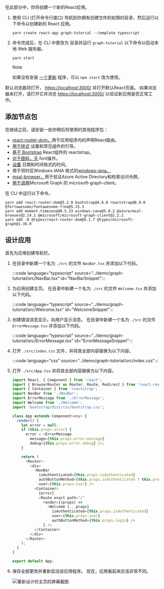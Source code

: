 <!-- markdownlint-disable MD002 MD041 -->

在此部分中，你将创建一个新的React应用。

1. 使用 CLI (打开命令行接口) 导航到你拥有创建文件的权限的目录，然后运行以下命令以创建新的 React 应用。

    ```Shell
    yarn create react-app graph-tutorial --template typescript
    ```

1. 命令完成后，在 CLI 中更改为 目录并运行 `graph-tutorial` 以下命令以启动本地 Web 服务器。

    ```Shell
    yarn start
    ```

    > [!NOTE]
    > 如果没有安装 [一个更新](https://yarnpkg.com/) 程序，可以 `npm start` 改为使用。

默认浏览器将打开， [https://localhost:3000/](https://localhost:3000) 并打开默认React页面。 如果浏览器未打开，请打开它并浏览 [https://localhost:3000/](https://localhost:3000) 以验证新应用是否正常工作。

## <a name="add-node-packages"></a>添加节点包

在继续之前，请安装一些你稍后将使用的其他程序包：

- [react-router-dom，](https://github.com/ReactTraining/react-router)用于应用程序内的声明React路由。
- [用于样式](https://github.com/twbs/bootstrap) 设置和常见组件的引导。
- [基于 Bootstrap](https://github.com/reactstrap/reactstrap) React组件的 reactstrap。
- [对于图标，无](https://github.com/FortAwesome/Font-Awesome) font操作。
- [设置](https://github.com/moment/moment) 日期和时间格式的时间。
- 用于将时区Windows IANA 格式的[windows-iana。](https://github.com/rubenillodo/windows-iana)
- [msal-browser，](https://github.com/AzureAD/microsoft-authentication-library-for-js/tree/dev/lib/msal-browser)用于验证Azure Active Directory和检索访问令牌。
- [用于调用](https://github.com/microsoftgraph/msgraph-sdk-javascript)Microsoft Graph 的 microsoft-graph-client。

在 CLI 中运行以下命令。

```Shell
yarn add react-router-dom@5.2.0 bootstrap@4.6.0 reactstrap@8.9.0 @fortawesome/fontawesome-free@5.15.3
yarn add moment-timezone@0.5.33 windows-iana@5.0.2 @azure/msal-browser@2.14.1 @microsoft/microsoft-graph-client@2.2.1
yarn add -D @types/react-router-dom@5.1.7 @types/microsoft-graph@1.36.0
```

## <a name="design-the-app"></a>设计应用

首先为应用创建导航栏。

1. 在目录中新建一个名为 `./src` 的文件 `NavBar.tsx` 并添加以下代码。

    :::code language="typescript" source="../demo/graph-tutorial/src/NavBar.tsx" id="NavBarSnippet":::

1. 为应用创建主页。 在目录中新建一个名为 `./src` 的文件 `Welcome.tsx` 并添加以下代码。

    :::code language="typescript" source="../demo/graph-tutorial/src/Welcome.tsx" id="WelcomeSnippet":::

1. 创建错误消息显示，向用户显示消息。 在目录中新建一个名为 `./src` 的文件 `ErrorMessage.tsx` 并添加以下代码。

    :::code language="typescript" source="../demo/graph-tutorial/src/ErrorMessage.tsx" id="ErrorMessageSnippet":::

1. 打开 `./src/index.css` 文件，并将其全部内容替换为以下内容。

    :::code language="css" source="../demo/graph-tutorial/src/index.css":::

1. 打开 `./src/App.tsx` 并将其全部内容替换为以下内容。

    ```typescript
    import React, { Component } from 'react';
    import { BrowserRouter as Router, Route, Redirect } from 'react-router-dom';
    import { Container } from 'reactstrap';
    import NavBar from './NavBar';
    import ErrorMessage from './ErrorMessage';
    import Welcome from './Welcome';
    import 'bootstrap/dist/css/bootstrap.css';

    class App extends Component<any> {
      render() {
        let error = null;
        if (this.props.error) {
          error = <ErrorMessage
            message={this.props.error.message}
            debug={this.props.error.debug} />;
        }

        return (
          <Router>
            <div>
              <NavBar
                isAuthenticated={this.props.isAuthenticated}
                authButtonMethod={this.props.isAuthenticated ? this.props.logout : this.props.login}
                user={this.props.user} />
              <Container>
                {error}
                <Route exact path="/"
                  render={(props) =>
                    <Welcome {...props}
                      isAuthenticated={this.props.isAuthenticated}
                      user={this.props.user}
                      authButtonMethod={this.props.login} />
                  } />
              </Container>
            </div>
          </Router>
        );
      }
    }

    export default App;
    ```

1. 保存全部更改并重新启动该应用程序。 现在，应用看起来应该非常不同。

    ![重新设计的主页的屏幕截图](images/create-app-01.png)
